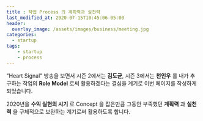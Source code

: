 ```yaml
---
title : 작업 Process 의 계획력과 실천력
last_modified_at: 2020-07-15T10:45:06-05:00
header:
  overlay_image: /assets/images/business/meeting.jpg
categories:
  - startup
tags: 
    - startup
    - process
---
```


"Heart Signal" 방송을 보면서 시즌 2에서는 **김도균**, 시즌 3에서는 **천인우** 를 내가 추구하는 작업의 **Role Model** 로써 활용하겠다는 결심을 계기로 이번 페이지를 작성하게 되었습니다.

 2020년을 **수익 실현의 시기** 로 Concept 을 잡은만큼 그동안 부족했던 **계획력** 과 **실천력** 을 구체적으로 보완하는 계기로써 활용하도록 합니다.